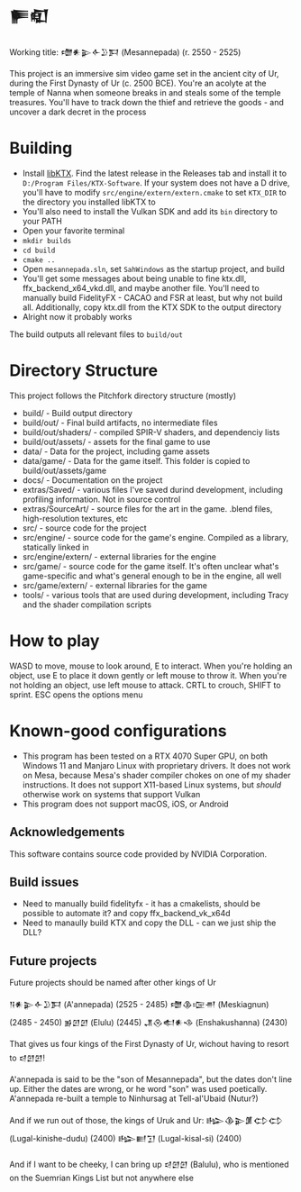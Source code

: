 # 𒊓𒊏

Working title: 𒈩𒀭𒉌𒅆𒊒𒁕 (Mesannepada) (r. 2550 - 2525)

This project is an immersive sim video game set in the ancient city of Ur, during the First Dynasty of Ur (c. 2500 BCE). You're an acolyte at the temple of Nanna when someone breaks in and steals some of the temple treasures. You'll have to track down the thief and retrieve the goods - and uncover a dark decret in the process

# Building

- Install [libKTX](https://github.com/KhronosGroup/KTX-Software). Find the latest release in the Releases tab and install it to `D:/Program Files/KTX-Software`. If your system does not have a D drive, you'll have to modify `src/engine/extern/extern.cmake` to set `KTX_DIR` to the directory you installed libKTX to
- You'll also need to install the Vulkan SDK and add its `bin` directory to your PATH
- Open your favorite terminal
- `mkdir builds`
- `cd build`
- `cmake ..`
- Open `mesannepada.sln`, set `SahWindows` as the startup project, and build
- You'll get some messages about being unable to fine ktx.dll, ffx_backend_x64_vkd.dll, and maybe another file. You'll need to manually build FidelityFX - CACAO and FSR at least, but why not build all. Additionally, copy ktx.dll from the KTX SDK to the output directory
- Alright now it probably works

The build outputs all relevant files to `build/out`

# Directory Structure

This project follows the Pitchfork directory structure (mostly)

- build/ - Build output directory
- build/out/ - Final build artifacts, no intermediate files
- build/out/shaders/ - compiled SPIR-V shaders, and dependenciy lists
- build/out/assets/ - assets for the final game to use
- data/ - Data for the project, including game assets
- data/game/ - Data for the game itself. This folder is copied to build/out/assets/game
- docs/ - Documentation on the project
- extras/Saved/ - various files I've saved durind development, including profiling information. Not in source control
- extras/SourceArt/ - source files for the art in the game. .blend files, high-resolution textures, etc
- src/ - source code for the project
- src/engine/ - source code for the game's engine. Compiled as a library, statically linked in
- src/engine/extern/ - external libraries for the engine
- src/game/ - source code for the game itself. It's often unclear what's game-specific and what's general enough to be in the engine, all well
- src/game/extern/ - external libraries for the game
- tools/ - various tools that are used during development, including Tracy and the shader compilation scripts

# How to play

WASD to move, mouse to look around, E to interact. When you're holding an object, use E to place it down gently or left mouse to throw it. When you're not holding an object, use left mouse to attack. CRTL to crouch, SHIFT to sprint. ESC opens the options menu

# Known-good configurations

- This program has been tested on a RTX 4070 Super GPU, on both Windows 11 and Manjaro Linux with proprietary drivers. It does not work on Mesa, because Mesa's shader compiler chokes on one of my shader instructions. It does not support X11-based Linux systems, but _should_ otherwise work on systems that support Vulkan
- This program does not support macOS, iOS, or Android

## Acknowledgements

This software contains source code provided by NVIDIA Corporation.

## Build issues

- Need to manually build fidelityfx - it has a cmakelists, should be possible to automate it? and copy ffx_backend_vk_x64d
- Need to manaully build KTX and copy the DLL - can we just ship the DLL?

## Future projects

Future projects should be named after other kings of Ur

𒀀𒀭𒉌𒅆𒊒𒁕 (A'annepada) (2525 - 2485)
𒈩𒆠𒉘𒉣 (Meskiagnun) (2485 - 2450)
𒂊𒇻𒇻 (Elulu) (2445)
𒂗𒊮𒊨𒀭𒈾 (Enshakushanna) (2430)

That gives us four kings of the First Dynasty of Ur, wichout having to resort to 𒁀𒇻𒇻!

A'annepada is said to be the "son of Mesannepada", but the dates don't line up. Either the dates are wrong, or he word "son" was used poetically. A'annepada re-built a temple to Ninhursag at Tell-al'Ubaid (Nutur?)

And if we run out of those, the kings of Uruk and Ur:
𒈗𒆠𒉌𒂠𒌌𒌌 (Lugal-kinishe-dudu) (2400)
𒈗𒆦𒋛 (Lugal-kisal-si) (2400)

And if I want to be cheeky, I can bring up 𒁀𒇻𒇻 (Balulu), who is mentioned on the Suemrian Kings List but not anywhere else
